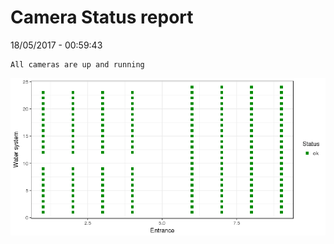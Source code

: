 Camera Status report
================
18/05/2017 - 00:59:43

    All cameras are up and running

![](camreport_files/figure-markdown_github/unnamed-chunk-2-1.png)
